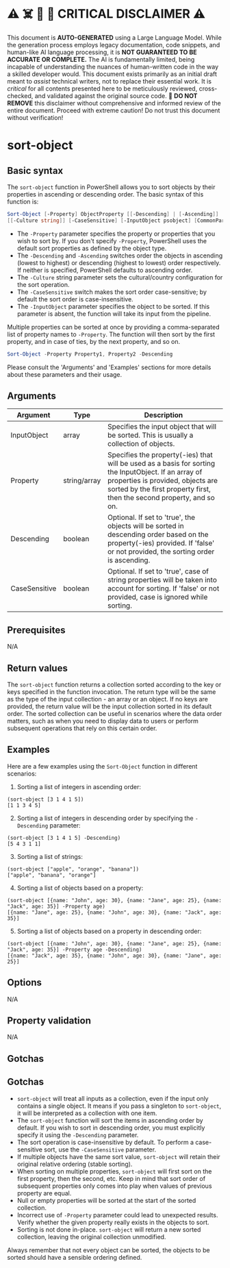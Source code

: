 
# ⚠️ ☠️ 🔮 🤖 CRITICAL DISCLAIMER ⚠️

 
This document is **AUTO-GENERATED** using a Large Language Model. While the generation process employs legacy documentation, code snippets, and human-like AI language processing, it is **NOT GUARANTEED TO BE ACCURATE OR COMPLETE.** The AI is fundamentally limited, being incapable of understanding the nuances of human-written code in the way a skilled developer would. This document exists primarily as an initial draft meant to *assist* technical writers, not to replace their essential work. It is *critical* for all contents presented here to be meticulously reviewed, cross-checked, and validated against the original source code. 🚫 **DO NOT REMOVE** this disclaimer without comprehensive and informed review of the entire document. Proceed with extreme caution! Do not trust this document without verification!

# sort-object

## Basic syntax

The `sort-object` function in PowerShell allows you to sort objects by their properties in ascending or descending order. The basic syntax of this function is:

```powershell
Sort-Object [-Property] ObjectProperty [[-Descending] | [-Ascending]] 
[[-Culture string]] [-CaseSensitive] [-InputObject psobject] [CommonParameters]
```

- The `-Property` parameter specifies the property or properties that you wish to sort by. If you don't specify `-Property`, PowerShell uses the default sort properties as defined by the object type.
- The `-Descending` and `-Ascending` switches order the objects in ascending (lowest to highest) or descending (highest to lowest) order respectively. If neither is specified, PowerShell defaults to ascending order.
- The `-Culture` string parameter sets the cultural/country configuration for the sort operation.
- The `-CaseSensitive` switch makes the sort order case-sensitive; by default the sort order is case-insensitive.
- The `-InputObject` parameter specifies the object to be sorted. If this parameter is absent, the function will take its input from the pipeline.

Multiple properties can be sorted at once by providing a comma-separated list of property names to `-Property`. The function will then sort by the first property, and in case of ties, by the next property, and so on.

```powershell
Sort-Object -Property Property1, Property2 -Descending
```

Please consult the 'Arguments' and 'Examples' sections for more details about these parameters and their usage.

## Arguments

| Argument | Type | Description |
| --- | --- | --- |
| InputObject | array | Specifies the input object that will be sorted. This is usually a collection of objects. |
| Property | string/array | Specifies the property(-ies) that will be used as a basis for sorting the InputObject. If an array of properties is provided, objects are sorted by the first property first, then the second property, and so on. |
| Descending | boolean | Optional. If set to 'true', the objects will be sorted in descending order based on the property(-ies) provided. If 'false' or not provided, the sorting order is ascending. |
| CaseSensitive | boolean | Optional. If set to 'true', case of string properties will be taken into account for sorting. If 'false' or not provided, case is ignored while sorting. |

## Prerequisites

N/A

## Return values

The `sort-object` function returns a collection sorted according to the key or keys specified in the function invocation. The return type will be the same as the type of the input collection - an array or an object. If no keys are provided, the return value will be the input collection sorted in its default order. The sorted collection can be useful in scenarios where the data order matters, such as when you need to display data to users or perform subsequent operations that rely on this certain order.

## Examples

Here are a few examples using the `Sort-Object` function in different scenarios:

1. Sorting a list of integers in ascending order:

```pact
(sort-object [3 1 4 1 5])
[1 1 3 4 5]
```

2. Sorting a list of integers in descending order by specifying the `-Descending` parameter:

```pact
(sort-object [3 1 4 1 5] -Descending)
[5 4 3 1 1]
```

3. Sorting a list of strings:

```pact
(sort-object ["apple", "orange", "banana"])
["apple", "banana", "orange"]
```

4. Sorting a list of objects based on a property:

```pact
(sort-object [{name: "John", age: 30}, {name: "Jane", age: 25}, {name: "Jack", age: 35}] -Property age)
[{name: "Jane", age: 25}, {name: "John", age: 30}, {name: "Jack", age: 35}]
```

5. Sorting a list of objects based on a property in descending order:

```pact
(sort-object [{name: "John", age: 30}, {name: "Jane", age: 25}, {name: "Jack", age: 35}] -Property age -Descending)
[{name: "Jack", age: 35}, {name: "John", age: 30}, {name: "Jane", age: 25}]
```

## Options

N/A

## Property validation

N/A

## Gotchas

## Gotchas

- `sort-object` will treat all inputs as a collection, even if the input only contains a single object. It means if you pass a singleton to `sort-object`, it will be interpreted as a collection with one item. 
- The `sort-object` function will sort the items in ascending order by default. If you wish to sort in descending order, you must explicitly specify it using the `-Descending` parameter.
- The sort operation is case-insensitive by default. To perform a case-sensitive sort, use the `-CaseSensitive` parameter.
- If multiple objects have the same sort value, `sort-object` will retain their original relative ordering (stable sorting).
- When sorting on multiple properties, `sort-object` will first sort on the first property, then the second, etc. Keep in mind that sort order of subsequent properties only comes into play when values of previous property are equal.
- Null or empty properties will be sorted at the start of the sorted collection.
- Incorrect use of `-Property` parameter could lead to unexpected results. Verify whether the given property really exists in the objects to sort.
- Sorting is not done in-place. `sort-object` will return a new sorted collection, leaving the original collection unmodified.
  
Always remember that not every object can be sorted, the objects to be sorted should have a sensible ordering defined.

